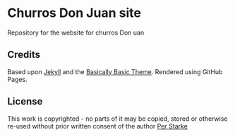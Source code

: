 # Churros Don Juan site

Repository for the website for churros Don uan

## Credits

Based upon [Jekyll](https://jekyllrb.org) and the [Basically Basic Theme]([https://mmistakes.github.io/minimal-mistakes/](https://github.com/mmistakes/jekyll-theme-basically-basic)). Rendered using GitHub Pages.

## License
This work is copyrighted - no parts of it may be copied, stored or otherwise re-used without prior written consent
of the author [Per Starke](mailto:per@starke-team.de)
